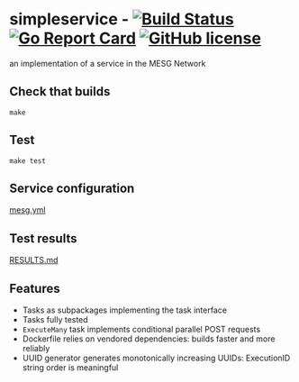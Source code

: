 # simpleservice - [![Build Status](https://img.shields.io/travis/marianogappa/simpleservice.svg)](https://travis-ci.org/marianogappa/simpleservice)  [![Go Report Card](https://goreportcard.com/badge/github.com/marianogappa/simpleservice?style=flat-square)](https://goreportcard.com/report/github.com/marianogappa/simpleservice) [![GitHub license](https://img.shields.io/badge/license-MIT-blue.svg)](https://raw.githubusercontent.com/marianogappa/simpleservice/master/LICENSE)

an implementation of a service in the MESG Network

## Check that builds

```
make
```

## Test

```
make test
```

## Service configuration

[mesg.yml](mesg.yml)

## Test results

[RESULTS.md](RESULTS.md)

## Features

- Tasks as subpackages implementing the task interface
- Tasks fully tested
- `ExecuteMany` task implements conditional parallel POST requests
- Dockerfile relies on vendored dependencies: builds faster and more reliably
- UUID generator generates monotonically increasing UUIDs: ExecutionID string order is meaningful
